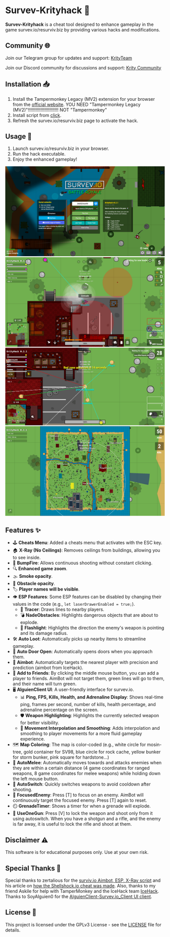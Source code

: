# Survev-Krityhack 🎯

**Survev-Krityhack** is a cheat tool designed to enhance gameplay in the game survev.io/resurviv.biz by providing various hacks and modifications.

## Community 🌐
Join our Telegram group for updates and support: [KrityTeam](https://t.me/krityteam/)

Join our Discord community for discussions and support: [Krity Community](https://discord.gg/FUkaMnbgjK)

## Installation 📥
1. Install the Tampermonkey Legacy (MV2) extension for your browser from the [official website](https://www.tampermonkey.net/).
YOU NEED "Tampermonkey Legacy (MV2)"!!!!!!!!!!!!!!!!!!!!!!!! NOT "Tampermonkey"
2. Install script from [click](https://raw.githubusercontent.com/Drino955/survev-krityhack/main/dist/krityhack.user.js).
3. Refresh the survev.io/resurviv.biz page to activate the hack.

## Usage 🚀
1. Launch survev.io/resurviv.biz in your browser.
2. Run the hack executable.
3. Enjoy the enhanced gameplay!

![main-menu](./github-images/main.png)
![hack](./github-images/hack.png)
![tracer](./github-images/tracer.png)
![map](./github-images/map.png)

## Features ✨
- 🕹️ **Cheats Menu**: Added a cheats menu that activates with the ESC key.
- 🏠 **X-Ray (No Ceilings)**: Removes ceilings from buildings, allowing you to see inside.
- 🔫 **BumpFire**: Allows continuous shooting without constant clicking.
- 🔍 **Enhanced game zoom**.
- 🌫️ **Smoke opacity**.
- 🧱 **Obstacle opacity**.
- 🏷️ **Player names will be visible**.
- 👁️ **ESP Features**: Some ESP features can be disabled by changing their values in the code (e.g., `let laserDrawerEnabled = true;`).
    - 🔫 **Tracer**: Draws lines to nearby players.
    - 💣 **NadeObstacles**: Highlights dangerous objects that are about to explode.
    - 🔦 **Flashlight**: Highlights the direction the enemy's weapon is pointing and its damage radius.
- 🛠️ **Auto Loot**: Automatically picks up nearby items to streamline gameplay.
- 🚪 **Auto Door Open**: Automatically opens doors when you approach them.
- 🎯 **Aimbot**: Automatically targets the nearest player with precision and prediction (aimbot from IceHack).
- 👥 **Add to Friends**: By clicking the middle mouse button, you can add a player to friends. AimBot will not target them, green lines will go to them, and their name will turn green.
- 🖥️ **AlguienClient UI**: A user-friendly interface for survev.io.
    - 📊 **Ping, FPS, Kills, Health, and Adrenaline Display**: Shows real-time ping, frames per second, number of kills, health percentage, and adrenaline percentage on the screen.
    - 🛡️ **Weapon Highlighting**: Highlights the currently selected weapon for better visibility.
    - 🔄 **Movement Interpolation and Smoothing**: Adds interpolation and smoothing to player movements for a more fluid gameplay experience.
- 🗺️ **Map Coloring**: The map is color-coded (e.g., white circle for mosin-tree, gold container for SV98, blue circle for rock cache, yellow bunker for storm bunker, pink square for hardstone...)
- 🥋 **AutoMelee**: Automatically moves towards and attacks enemies when they are within a certain distance (4 game coordinates for ranged weapons, 8 game coordinates for melee weapons) while holding down the left mouse button.
- 🔄 **AutoSwitch**: Quickly switches weapons to avoid cooldown after shooting.
- 🎯 **FocusedEnemy**: Press [T] to focus on an enemy. AimBot will continuously target the focused enemy. Press [T] again to reset.
- ⏲️ **GrenadeTimer**: Shows a timer for when a grenade will explode.
- 🔫 **UseOneGun**: Press [V] to lock the weapon and shoot only from it using autoswitch. When you have a shotgun and a rifle, and the enemy is far away, it is useful to lock the rifle and shoot at them.


## Disclaimer ⚠️
This software is for educational purposes only. Use at your own risk.

## Special Thanks 🙌
Special thanks to zertalious for the [surviv.io Aimbot, ESP, X-Ray script](https://greasyfork.org/en/scripts/439241-surviv-io-aimbot-esp-x-ray) and his article on [how the Shellshock.io cheat was made](https://www.zertalious.xyz/how-was-the-shellshock-io-cheat-made/).
Also, thanks to my friend Askile for help with TamperMonkey and the IceHack team [IceHack](https://github.com/humphreygaming/surviv-cheat-source).
Thanks to SoyAlguien0 for the [AlguienClient-Survev.io_Client UI client](https://github.com/SoyAlguien0/AlguienClient-Survev.io_Client).

## License 📄
This project is licensed under the GPLv3 License - see the [LICENSE](LICENSE) file for details.
